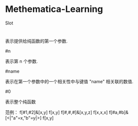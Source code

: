 # Methematica-Learning
Slot 
#

表示提供给纯函数的第一个参数.

#n

表示第 n 个参数.

#name

表示在第一个参数中的一个相关性中与键值 "name" 相关联的数值.

#0 

表示整个纯函数

范例：
f[#1,#2]&[x,y]                    f[x,y]
f[#,#,#]&[x,y,z]                  f[x,x,x]
f[#a,#b]&[<|"a"=x,"b"=y|>]        f[x,y]
